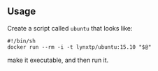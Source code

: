 ## Usage

Create a script called `ubuntu` that looks like:

    #!/bin/sh
    docker run --rm -i -t lynxtp/ubuntu:15.10 "$@"

make it executable, and then run it.

